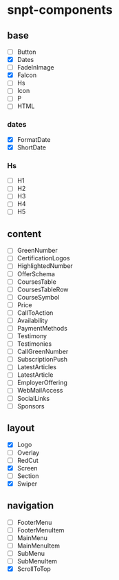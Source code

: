 # snpt-components

## base

- [ ] Button
- [x] Dates
- [ ] FadeInImage
- [x] FaIcon
- [ ] Hs
- [ ] Icon
- [ ] P
- [ ] HTML

### dates

- [x] FormatDate
- [x] ShortDate

### Hs

- [ ] H1
- [ ] H2
- [ ] H3
- [ ] H4
- [ ] H5

## content

- [ ] GreenNumber
- [ ] CertificationLogos
- [ ] HighlightedNumber
- [ ] OfferSchema
- [ ] CoursesTable
- [ ] CoursesTableRow
- [ ] CourseSymbol
- [ ] Price
- [ ] CallToAction
- [ ] Availability
- [ ] PaymentMethods
- [ ] Testimony
- [ ] Testimonies
- [ ] CallGreenNumber
- [ ] SubscriptionPush
- [ ] LatestArticles
- [ ] LatestArticle
- [ ] EmployerOffering
- [ ] WebMailAccess
- [ ] SocialLinks
- [ ] Sponsors

## layout

- [x] Logo
- [ ] Overlay
- [ ] RedCut
- [x] Screen
- [ ] Section
- [x] Swiper

## navigation

- [ ] FooterMenu
- [ ] FooterMenuItem
- [ ] MainMenu
- [ ] MainMenuItem
- [ ] SubMenu
- [ ] SubMenuItem
- [x] ScrollToTop